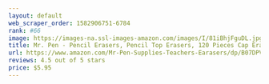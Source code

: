 ```yaml
---
layout: default 
﻿web_scraper_order: 1582906751-6784
rank: #66
image: https://images-na.ssl-images-amazon.com/images/I/81iBhjFguDL.jpg
title: Mr. Pen - Pencil Erasers, Pencil Top Erasers, 120 Pieces Cap Erasers, Eraser Tops, Pencil Eraser…
url: https://www.amazon.com/Mr-Pen-Supplies-Teachers-Earasers/dp/B07DPVVMWB/ref=zg_mw_office-products_66?_encoding=UTF8&psc=1&refRID=Y9VNBM18FDP0BQYNCJ3S
reviews: 4.5 out of 5 stars
price: $5.95 
---
```

